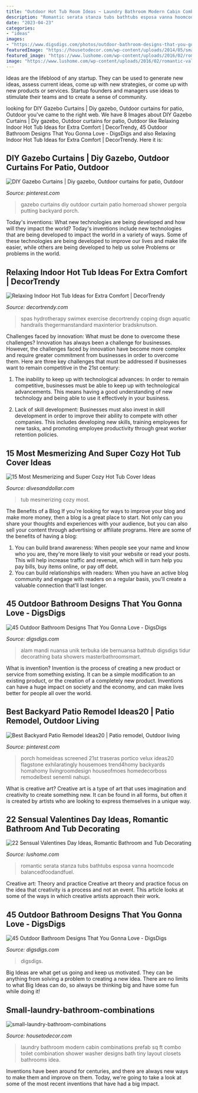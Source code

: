 ```yaml
---
title: "Outdoor Hot Tub Room Ideas ~ Laundry Bathroom Modern Cabin Combinations Prefab Sq Ft Combo Toilet Combination Shower Washer Designs Bath Tiny Layout Closets Bathrooms Idea"
description: "Romantic serata stanza tubs bathtubs esposa vanna hoomcode balancedfoodandfuel"
date: "2023-04-23"
categories:
- "ideas"
images:
- "https://www.digsdigs.com/photos/outdoor-bathroom-designs-that-you-gonna-love-32-554x738.jpg"
featuredImage: "https://housetodecor.com/wp-content/uploads/2014/05/small-laundry-bathroom-combinations.jpg"
featured_image: "https://www.lushome.com/wp-content/uploads/2016/02/romantic-valentines-day-ideas-bathtubs-19.jpg"
image: "https://www.lushome.com/wp-content/uploads/2016/02/romantic-valentines-day-ideas-bathtubs-19.jpg"
---
```



Ideas are the lifeblood of any startup. They can be used to generate new ideas, assess current ideas, come up with new strategies, or come up with new products or services. Startup founders and managers use ideas to stimulate their teams and to create a sense of community.

	

		
looking for DIY Gazebo Curtains | Diy gazebo, Outdoor curtains for patio, Outdoor you've came to the right web. We have 8 Images about DIY Gazebo Curtains | Diy gazebo, Outdoor curtains for patio, Outdoor like Relaxing Indoor Hot Tub Ideas for Extra Comfort | DecorTrendy, 45 Outdoor Bathroom Designs That You Gonna Love - DigsDigs and also Relaxing Indoor Hot Tub Ideas for Extra Comfort | DecorTrendy. Here it is:
		
    
## DIY Gazebo Curtains | Diy Gazebo, Outdoor Curtains For Patio, Outdoor

<img loading=lazy src="https://i.pinimg.com/736x/54/58/7e/54587e7c497f91f87d9efb8672fd8021.jpg" onerror="this.onerror=null;this.src='https://tse4.mm.bing.net/th?id=OIP.MIC-xeScBlQMNKAH7TBttAHaJ3&amp;pid=15.1';" alt="DIY Gazebo Curtains | Diy gazebo, Outdoor curtains for patio, Outdoor">

_Source: pinterest.com_

>gazebo curtains diy outdoor curtain patio homeroad shower pergola putting backyard porch. 

	

Today's inventions: What new technologies are being developed and how will they impact the world?
Today's inventions include new technologies that are being developed to impact the world in a variety of ways. Some of these technologies are being developed to improve our lives and make life easier, while others are being developed to help us solve Problems or problems in the world.

    
## Relaxing Indoor Hot Tub Ideas For Extra Comfort | DecorTrendy

<img loading=lazy src="https://decortrendy.com/wp-content/uploads/2019/08/indoor-hot-tub-7.jpg" onerror="this.onerror=null;this.src='https://tse3.mm.bing.net/th?id=OIP.6ZRcP3vhLglCFM8jvVhDQwHaJ5&amp;pid=15.1';" alt="Relaxing Indoor Hot Tub Ideas for Extra Comfort | DecorTrendy">

_Source: decortrendy.com_

>spas hydrotherapy swimex exercise decortrendy coping dsgn aquatic handrails thegermanstandard maxinterior bradsknutson. 

	

Challenges faced by innovation: What must be done to overcome these challenges?
Innovation has always been a challenge for businesses. However, the challenges faced by innovation have become more complex and require greater commitment from businesses in order to overcome them. Here are three key challenges that must be addressed if businesses want to remain competitive in the 21st century:
1. The inability to keep up with technological advances: In order to remain competitive, businesses must be able to keep up with technological advancements. This means having a good understanding of new technology and being able to use it effectively in your business.

2. Lack of skill development: Businesses must also invest in skill development in order to improve their ability to compete with other companies. This includes developing new skills, training employees for new tasks, and promoting employee productivity through great worker retention policies.


    
## 15 Most Mesmerizing And Super Cozy Hot Tub Cover Ideas

<img loading=lazy src="https://www.divesanddollar.com/wp-content/uploads/2017/04/Hot-Tub-Cover-9.jpg" onerror="this.onerror=null;this.src='https://tse4.mm.bing.net/th?id=OIP.ujSt93AT9EWk1S9-0GS2JgHaLH&amp;pid=15.1';" alt="15 Most Mesmerizing and Super Cozy Hot Tub Cover Ideas">

_Source: divesanddollar.com_

>tub mesmerizing cozy most. 

	

The Benefits of a Blog
If you're looking for ways to improve your blog and make more money, then a blog is a great place to start. Not only can you share your thoughts and experiences with your audience, but you can also sell your content through advertising or affiliate programs. Here are some of the benefits of having a blog: 
1) You can build brand awareness: When people see your name and know who you are, they're more likely to visit your website or read your posts. This will help increase traffic and revenue, which will in turn help you pay bills, buy items online, or pay off debt. 
2) You can build relationships with readers: When you have an active blog community and engage with readers on a regular basis, you'll create a valuable connection that'll last longer.

    
## 45 Outdoor Bathroom Designs That You Gonna Love - DigsDigs

<img loading=lazy src="https://www.digsdigs.com/photos/outdoor-bathroom-designs-that-you-gonna-love-32-554x738.jpg" onerror="this.onerror=null;this.src='https://tse2.mm.bing.net/th?id=OIP.oCqqPTOPms1MDroicZ1UkQHaJ3&amp;pid=15.1';" alt="45 Outdoor Bathroom Designs That You Gonna Love - DigsDigs">

_Source: digsdigs.com_

>alam mandi nuansa unik terbuka ide bernuansa bathtub digsdigs tidur decorathing bata showers masterbathroomsmart. 

	

What is invention?
Invention is the process of creating a new product or service from something existing. It can be a simple modification to an existing product, or the creation of a completely new product. Inventions can have a huge impact on society and the economy, and can make lives better for people all over the world.

    
## Best Backyard Patio Remodel Ideas20 | Patio Remodel, Outdoor Living

<img loading=lazy src="https://i.pinimg.com/736x/b9/a2/95/b9a295d32a1474854059819c6be06315.jpg" onerror="this.onerror=null;this.src='https://tse1.mm.bing.net/th?id=OIP.aO9_O727jp7qGejWoIl_9QHaE7&amp;pid=15.1';" alt="Best Backyard Patio Remodel Ideas20 | Patio remodel, Outdoor living">

_Source: pinterest.com_

>porch homeideas screened 21st traseras portico velux ideas20 flagstone exhilaratingly housemoes trend4homy backyards homahomy livingroomdesign houseofmoes homedecorboss remodelbest senemli nahupi. 

	

What is creative art?
Creative art is a type of art that uses imagination and creativity to create something new. It can be found in all forms, but often it is created by artists who are looking to express themselves in a unique way.

    
## 22 Sensual Valentines Day Ideas, Romantic Bathroom And Tub Decorating

<img loading=lazy src="https://www.lushome.com/wp-content/uploads/2016/02/romantic-valentines-day-ideas-bathtubs-19.jpg" onerror="this.onerror=null;this.src='https://tse1.mm.bing.net/th?id=OIP.aOaEuZjmWnUf_LgcuDG2WgHaFj&amp;pid=15.1';" alt="22 Sensual Valentines Day Ideas, Romantic Bathroom and Tub Decorating">

_Source: lushome.com_

>romantic serata stanza tubs bathtubs esposa vanna hoomcode balancedfoodandfuel. 

	

Creative art: Theory and practice
Creative art theory and practice focus on the idea that creativity is a process and not an event. This article looks at some of the ways in which creative artists approach their work.

    
## 45 Outdoor Bathroom Designs That You Gonna Love - DigsDigs

<img loading=lazy src="https://www.digsdigs.com/photos/outdoor-bathroom-designs-that-you-gonna-love-30-554x831.jpg" onerror="this.onerror=null;this.src='https://tse2.mm.bing.net/th?id=OIP.kiSjQNBL3E3DPmNLLXkc0QHaLH&amp;pid=15.1';" alt="45 Outdoor Bathroom Designs That You Gonna Love - DigsDigs">

_Source: digsdigs.com_

>digsdigs. 

	

Big Ideas are what get us going and keep us motivated. They can be anything from solving a problem to creating a new idea. There are no limits to what Big Ideas can do, so always be thinking big and have some fun while doing it!

    
## Small-laundry-bathroom-combinations

<img loading=lazy src="https://housetodecor.com/wp-content/uploads/2014/05/small-laundry-bathroom-combinations.jpg" onerror="this.onerror=null;this.src='https://tse1.mm.bing.net/th?id=OIP.kiewHLAP5Gk_b6v7l_YhxQHaJ4&amp;pid=15.1';" alt="small-laundry-bathroom-combinations">

_Source: housetodecor.com_

>laundry bathroom modern cabin combinations prefab sq ft combo toilet combination shower washer designs bath tiny layout closets bathrooms idea. 

	

Inventions have been around for centuries, and there are always new ways to make them and improve on them. Today, we're going to take a look at some of the most recent inventions that have had a big impact.

